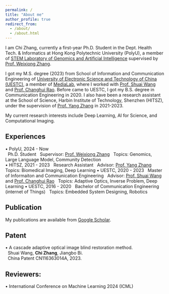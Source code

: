 ```yaml
---
permalink: /
title: "About me"
author_profile: true
redirect_from: 
  - /about/
  - /about.html
---
```



I am Chi Zhang, currently a first-year Ph.D. Student in the Dept. Health Tech. & Informatics at Hong Kong Polytechnic University (PolyU), a member of [STEM Laboratory of Genomics and Artificial Intelligence](https://genomicmedicine.github.io/site/#/) supervised by [Prof. Weixiong Zhang](https://www.polyu.edu.hk/hti/people/academic-staff/prof-zhang-weixiong/).

I got my M.S. degree (2023) from School of Information and Communication Engineering of [University of Electronic Science and Technology of China (UESTC)](https://en.uestc.edu.cn/), a member of [MediaLab](https://medialab.uestc.edu.cn/), where I worked with [Prof. Shuai Wang](https://faculty.uestc.edu.cn/wangshuai/zh_CN/index.htm) and [Prof. Changhui Rao](https://people.ucas.ac.cn/~chrao). Before came to UESTC, I got my B.S. degree in Communication Engineering in 2020. I also have been a research assistant at the School of Science, Harbin Institute of Technology, Shenzhen (HITSZ),  under the supervision of [Prof. Yang Zhang](https://faculty.hitsz.edu.cn/zhangyang) in 2021-2023.

My current research interests include Deep Learning, AI for Science, and Computational Imaging.

## Experiences
• PolyU, 2024 - Now  
&nbsp;  Ph.D. Student
&nbsp; Supervisor: [Prof. Weixiong Zhang](https://www.polyu.edu.hk/hti/people/academic-staff/prof-zhang-weixiong/)
&nbsp; Topics: Genomics, Large Language Model, Community Detection  
• HITSZ, 2021 - 2023
&nbsp;  Research Assistant
&nbsp; Advisor: [Prof. Yang Zhang](https://faculty.hitsz.edu.cn/zhangyang)
&nbsp; Topics: Biomedical Imaging, Deep Learning
• UESTC, 2020 - 2023
&nbsp;  Master of Informaiton and Communication Engineering
&nbsp; Advisor:  [Prof. Shuai Wang](https://faculty.uestc.edu.cn/wangshuai/zh_CN/index.htm) and [Prof. Changhui Rao](https://people.ucas.ac.cn/~chrao)
&nbsp; Topics: Adaptive Optics, Inverse Problem, Deep Learning
• UESTC, 2016 - 2020
&nbsp;  Bachelor of Communication Engineering (internet of Things)
&nbsp; Topics: Embedded System Designing, Robotics



## Publication 
My publications are available from [Google Scholar](https://scholar.google.com/citations?user=s7WXQCsAAAAJ&hl=en).

## Patent
• A cascade adaptive optical image blind restoration method.  
&nbsp; Shuai Wang, **Chi Zhang**, Jiangbo Bi.    
&nbsp; China Patent CN116363014A, 2023.  

## Reviewers:
• International Conference on Machine Learning 2024 (ICML)






